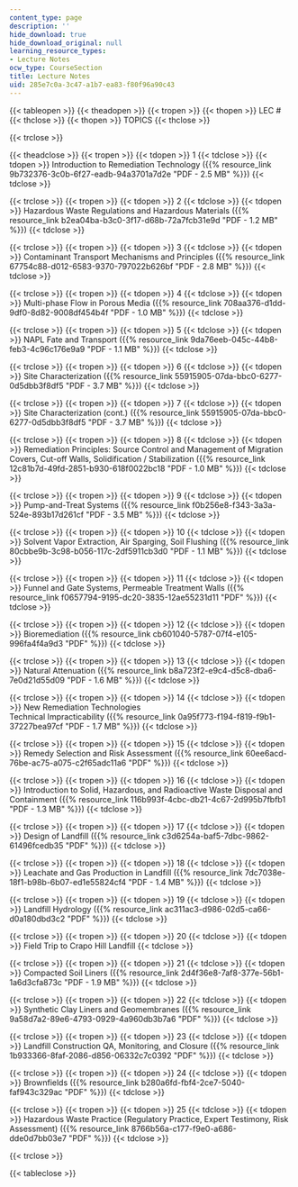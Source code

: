 ```yaml
---
content_type: page
description: ''
hide_download: true
hide_download_original: null
learning_resource_types:
- Lecture Notes
ocw_type: CourseSection
title: Lecture Notes
uid: 285e7c0a-3c47-a1b7-ea83-f80f96a90c43
---
```


{{< tableopen >}}
{{< theadopen >}}
{{< tropen >}}
{{< thopen >}}
LEC #
{{< thclose >}}
{{< thopen >}}
TOPICS
{{< thclose >}}

{{< trclose >}}

{{< theadclose >}}
{{< tropen >}}
{{< tdopen >}}
1
{{< tdclose >}}
{{< tdopen >}}
Introduction to Remediation Technology ({{% resource_link 9b732376-3c0b-6f27-eadb-94a3701a7d2e "PDF - 2.5 MB" %}})
{{< tdclose >}}

{{< trclose >}}
{{< tropen >}}
{{< tdopen >}}
2
{{< tdclose >}}
{{< tdopen >}}
Hazardous Waste Regulations and Hazardous Materials ({{% resource_link b2ea04ba-b3c0-3f17-d68b-72a7fcb31e9d "PDF - 1.2 MB" %}})
{{< tdclose >}}

{{< trclose >}}
{{< tropen >}}
{{< tdopen >}}
3
{{< tdclose >}}
{{< tdopen >}}
Contaminant Transport Mechanisms and Principles ({{% resource_link 67754c88-d012-6583-9370-797022b626bf "PDF - 2.8 MB" %}})
{{< tdclose >}}

{{< trclose >}}
{{< tropen >}}
{{< tdopen >}}
4
{{< tdclose >}}
{{< tdopen >}}
Multi-phase Flow in Porous Media ({{% resource_link 708aa376-d1dd-9df0-8d82-9008df454b4f "PDF - 1.0 MB" %}})
{{< tdclose >}}

{{< trclose >}}
{{< tropen >}}
{{< tdopen >}}
5
{{< tdclose >}}
{{< tdopen >}}
NAPL Fate and Transport ({{% resource_link 9da76eeb-045c-44b8-feb3-4c96c176e9a9 "PDF - 1.1 MB" %}})
{{< tdclose >}}

{{< trclose >}}
{{< tropen >}}
{{< tdopen >}}
6
{{< tdclose >}}
{{< tdopen >}}
Site Characterization ({{% resource_link 55915905-07da-bbc0-6277-0d5dbb3f8df5 "PDF - 3.7 MB" %}})
{{< tdclose >}}

{{< trclose >}}
{{< tropen >}}
{{< tdopen >}}
7
{{< tdclose >}}
{{< tdopen >}}
Site Characterization (cont.) ({{% resource_link 55915905-07da-bbc0-6277-0d5dbb3f8df5 "PDF - 3.7 MB" %}})
{{< tdclose >}}

{{< trclose >}}
{{< tropen >}}
{{< tdopen >}}
8
{{< tdclose >}}
{{< tdopen >}}
Remediation Principles: Source Control and Management of Migration Covers, Cut-off Walls, Solidification / Stabilization ({{% resource_link 12c81b7d-49fd-2851-b930-618f0022bc18 "PDF - 1.0 MB" %}})
{{< tdclose >}}

{{< trclose >}}
{{< tropen >}}
{{< tdopen >}}
9
{{< tdclose >}}
{{< tdopen >}}
Pump-and-Treat Systems ({{% resource_link f0b256e8-f343-3a3a-524e-893b17d261cf "PDF - 3.5 MB" %}})
{{< tdclose >}}

{{< trclose >}}
{{< tropen >}}
{{< tdopen >}}
10
{{< tdclose >}}
{{< tdopen >}}
Solvent Vapor Extraction, Air Sparging, Soil Flushing ({{% resource_link 80cbbe9b-3c98-b056-117c-2df5911cb3d0 "PDF - 1.1 MB" %}})
{{< tdclose >}}

{{< trclose >}}
{{< tropen >}}
{{< tdopen >}}
11
{{< tdclose >}}
{{< tdopen >}}
Funnel and Gate Systems, Permeable Treatment Walls ({{% resource_link f0657794-9195-dc20-3835-12ae55231d11 "PDF" %}})
{{< tdclose >}}

{{< trclose >}}
{{< tropen >}}
{{< tdopen >}}
12
{{< tdclose >}}
{{< tdopen >}}
Bioremediation ({{% resource_link cb601040-5787-07f4-e105-996fa4f4a9d3 "PDF" %}})
{{< tdclose >}}

{{< trclose >}}
{{< tropen >}}
{{< tdopen >}}
13
{{< tdclose >}}
{{< tdopen >}}
Natural Attenuation ({{% resource_link b8a723f2-e9c4-d5c8-dba6-7e0d21d55d09 "PDF - 1.6 MB" %}})
{{< tdclose >}}

{{< trclose >}}
{{< tropen >}}
{{< tdopen >}}
14
{{< tdclose >}}
{{< tdopen >}}
New Remediation Technologies  
Technical Impracticability ({{% resource_link 0a95f773-f194-f819-f9b1-37227bea97cf "PDF - 1.7 MB" %}})
{{< tdclose >}}

{{< trclose >}}
{{< tropen >}}
{{< tdopen >}}
15
{{< tdclose >}}
{{< tdopen >}}
Remedy Selection and Risk Assessment ({{% resource_link 60ee6acd-76be-ac75-a075-c2f65adc11a6 "PDF" %}})
{{< tdclose >}}

{{< trclose >}}
{{< tropen >}}
{{< tdopen >}}
16
{{< tdclose >}}
{{< tdopen >}}
Introduction to Solid, Hazardous, and Radioactive Waste Disposal and Containment ({{% resource_link 116b993f-4cbc-db21-4c67-2d995b7fbfb1 "PDF - 1.3 MB" %}})
{{< tdclose >}}

{{< trclose >}}
{{< tropen >}}
{{< tdopen >}}
17
{{< tdclose >}}
{{< tdopen >}}
Design of Landfill ({{% resource_link c3d6254a-baf5-7dbc-9862-61496fcedb35 "PDF" %}})
{{< tdclose >}}

{{< trclose >}}
{{< tropen >}}
{{< tdopen >}}
18
{{< tdclose >}}
{{< tdopen >}}
Leachate and Gas Production in Landfill ({{% resource_link 7dc7038e-18f1-b98b-6b07-ed1e55824cf4 "PDF - 1.4 MB" %}})
{{< tdclose >}}

{{< trclose >}}
{{< tropen >}}
{{< tdopen >}}
19
{{< tdclose >}}
{{< tdopen >}}
Landfill Hydrology ({{% resource_link ac311ac3-d986-02d5-ca66-d0a180dbd3c2 "PDF" %}})
{{< tdclose >}}

{{< trclose >}}
{{< tropen >}}
{{< tdopen >}}
20
{{< tdclose >}}
{{< tdopen >}}
Field Trip to Crapo Hill Landfill
{{< tdclose >}}

{{< trclose >}}
{{< tropen >}}
{{< tdopen >}}
21
{{< tdclose >}}
{{< tdopen >}}
Compacted Soil Liners ({{% resource_link 2d4f36e8-7af8-377e-56b1-1a6d3cfa873c "PDF - 1.9 MB" %}})
{{< tdclose >}}

{{< trclose >}}
{{< tropen >}}
{{< tdopen >}}
22
{{< tdclose >}}
{{< tdopen >}}
Synthetic Clay Liners and Geomembranes ({{% resource_link 9a58d7a2-89e6-4793-0929-4a960db3b7a6 "PDF" %}})
{{< tdclose >}}

{{< trclose >}}
{{< tropen >}}
{{< tdopen >}}
23
{{< tdclose >}}
{{< tdopen >}}
Landfill Construction QA, Monitoring, and Closure ({{% resource_link 1b933366-8faf-2086-d856-06332c7c0392 "PDF" %}})
{{< tdclose >}}

{{< trclose >}}
{{< tropen >}}
{{< tdopen >}}
24
{{< tdclose >}}
{{< tdopen >}}
Brownfields ({{% resource_link b280a6fd-fbf4-2ce7-5040-faf943c329ac "PDF" %}})
{{< tdclose >}}

{{< trclose >}}
{{< tropen >}}
{{< tdopen >}}
25
{{< tdclose >}}
{{< tdopen >}}
Hazardous Waste Practice (Regulatory Practice, Expert Testimony, Risk Assessment) ({{% resource_link 8766b56a-c177-f9e0-a686-dde0d7bb03e7 "PDF" %}})
{{< tdclose >}}

{{< trclose >}}

{{< tableclose >}}